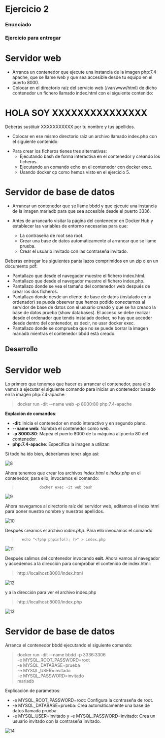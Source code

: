 # Ejercicio 2 #

### Enunciado ##

### Ejercicio para entregar

# Servidor web #

- Arranca un contenedor que ejecute una instancia de la imagen php:7.4-apache, que se llame web y que sea accesible desde tu equipo en el puerto 8000.
- Colocar en el directorio raíz del servicio web (/var/www/html) de dicho contenedor un fichero llamado index.html con el siguiente contenido:

<h1>HOLA SOY XXXXXXXXXXXXXXX</h1>

Deberás sustituir XXXXXXXXXXX por tu nombre y tus apellidos.


- Colocar en ese mismo directorio raíz un archivo llamado index.php con el siguiente contenido:

> <?php echo phpinfo(); ?>

- Para crear los ficheros tienes tres alternativas:
    - Ejecutando bash de forma interactiva en el contenedor y creando los ficheros.
    - Ejecutando un comando echo en el contenedor con docker exec.
    - Usando docker cp como hemos visto en el ejercicio 5.

# Servidor de base de datos
- Arrancar un contenedor que se llame bbdd y que ejecute una instancia de la imagen mariadb para que sea accesible desde el puerto 3336.
- Antes de arrancarlo visitar la página del contenedor en Docker Hub y establecer las variables de entorno necesarias para que:

    - La contraseña de root sea root.
    - Crear una base de datos automáticamente al arrancar que se llame prueba.
    - Crear el usuario invitado con las contraseña invitado.

Deberás entregar los siguientes pantallazos comprimidos en un zip o en un documento pdf:

- Pantallazo que desde el navegador muestre el fichero index.html.
- Pantallazo que desde el navegador muestre el fichero index.php.
- Pantallazo donde se vea el tamaño del contenedor web después de crear los dos ficheros.
- Pantallazo donde desde un cliente de base de datos (instalado en tu ordenador) se pueda observar que hemos podido conectarnos al servidor de base de datos con el usuario creado y que se ha creado la base de datos prueba (show databases). El acceso se debe realizar desde el ordenador que tenéis instalado docker, no hay que acceder desde dentro del contenedor, es decir, no usar docker exec.
- Pantallazo donde se comprueba que no se puede borrar la imagen mariadb mientras el contenedor bbdd está creado.

## Desarrollo ##

# Servidor web

Lo primero que tenemos que hacer es arrancar el contenedor, para ello vamos a ejecutar el siguiente comando para iniciar un contenedor basado en la imagen php:7.4-apache:

>docker run -dit --name web -p 8000:80 php:7.4-apache

**Explación de comandos**:

- **-dit**: Inicia el contenedor en modo interactivo y en segundo plano.
- **--name web**: Nombra el contenedor como web.
- **-p 8000:80**: Mapea el puerto 8000 de tu máquina al puerto 80 del contenedor.
- **php:7.4-apache**: Especifica la imagen a utilizar.

 Si todo ha ido bien, deberíamos tener algo así:

 ![8](/Imágenes_png/8.png) 

Ahora tenemos que crear los archivos *index.html* e *index.php* en el contenedor, para ello, invocamos el comando:

>               docker exec -it web bash


![9](/Imágenes_png/9.png) 

Ahora navegamos al directorio raíz del servidor web, editamos el index.html para poner nuestro nombre y nuestros apellidos.

![10](/Imágenes_png/10.png) 

Después creamos el archivo *index.php*. Para ello invocamos el comando:

>       echo "<?php phpinfo(); ?>" > index.php

![11](/Imágenes_png/11.png) 

Después salimos del contenedor invocando **exit**. Ahora vamos al navegador y accedemos a la dirección para comprobar el contenido de index.html:

>http://localhost:8000/index.html 

![12](/Imágenes_png/12.png) 

y a la dirección para ver el archivo index.php 

>http://localhost:8000/index.php 

![13](/Imágenes_png/13.png) 

# Servidor de base de datos

Arranca el contenedor bbdd ejecutando el siguiente comando:

>docker run -dit --name bbdd -p 3336:3306 \
  -e MYSQL_ROOT_PASSWORD=root \
  -e MYSQL_DATABASE=prueba \
  -e MYSQL_USER=invitado \
  -e MYSQL_PASSWORD=invitado \
  mariadb

Explicación de parámetros:

- -e MYSQL_ROOT_PASSWORD=root: Configura la contraseña de root.
- -e MYSQL_DATABASE=prueba: Crea automáticamente una base de datos llamada prueba.
- -e MYSQL_USER=invitado y -e MYSQL_PASSWORD=invitado: Crea un usuario invitado con la contraseña invitado.

![14](/Imágenes_png/14.png) 


